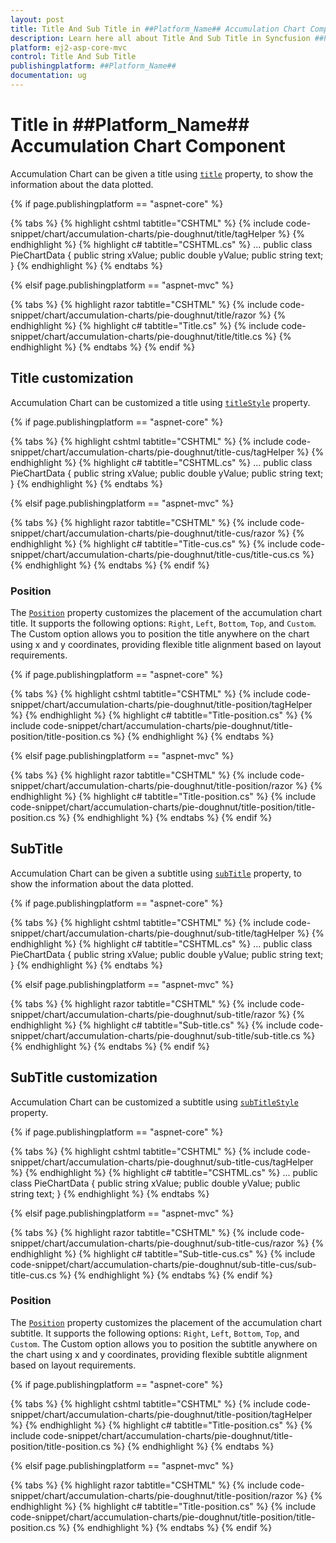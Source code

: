 ```yaml
---
layout: post
title: Title And Sub Title in ##Platform_Name## Accumulation Chart Component | Syncfusion
description: Learn here all about Title And Sub Title in Syncfusion ##Platform_Name## Accumulation Chart component of Syncfusion Essential JS 2 and more.
platform: ej2-asp-core-mvc
control: Title And Sub Title
publishingplatform: ##Platform_Name##
documentation: ug
---
```


<!-- markdownlint-disable MD036 -->

# Title in ##Platform_Name## Accumulation Chart Component

Accumulation Chart can be given a title using [`title`](https://help.syncfusion.com/cr/aspnetcore-js2/Syncfusion.EJ2.Charts.AccumulationChart.html#Syncfusion_EJ2_Charts_AccumulationChart_Title) property, to show the information about the data plotted.

{% if page.publishingplatform == "aspnet-core" %}

{% tabs %}
{% highlight cshtml tabtitle="CSHTML" %}
{% include code-snippet/chart/accumulation-charts/pie-doughnut/title/tagHelper %}
{% endhighlight %}
{% highlight c# tabtitle="CSHTML.cs" %}
...
public class PieChartData
{
    public string xValue;
    public double yValue;
    public string text;
}
{% endhighlight %}
{% endtabs %}

{% elsif page.publishingplatform == "aspnet-mvc" %}

{% tabs %}
{% highlight razor tabtitle="CSHTML" %}
{% include code-snippet/chart/accumulation-charts/pie-doughnut/title/razor %}
{% endhighlight %}
{% highlight c# tabtitle="Title.cs" %}
{% include code-snippet/chart/accumulation-charts/pie-doughnut/title/title.cs %}
{% endhighlight %}
{% endtabs %}
{% endif %}



## Title customization

Accumulation Chart can be customized a title using [`titleStyle`](https://help.syncfusion.com/cr/aspnetcore-js2/Syncfusion.EJ2.Charts.AccumulationChart.html#Syncfusion_EJ2_Charts_AccumulationChart_TitleStyle) property.

{% if page.publishingplatform == "aspnet-core" %}

{% tabs %}
{% highlight cshtml tabtitle="CSHTML" %}
{% include code-snippet/chart/accumulation-charts/pie-doughnut/title-cus/tagHelper %}
{% endhighlight %}
{% highlight c# tabtitle="CSHTML.cs" %}
...
public class PieChartData
{
    public string xValue;
    public double yValue;
    public string text;
}
{% endhighlight %}
{% endtabs %}

{% elsif page.publishingplatform == "aspnet-mvc" %}

{% tabs %}
{% highlight razor tabtitle="CSHTML" %}
{% include code-snippet/chart/accumulation-charts/pie-doughnut/title-cus/razor %}
{% endhighlight %}
{% highlight c# tabtitle="Title-cus.cs" %}
{% include code-snippet/chart/accumulation-charts/pie-doughnut/title-cus/title-cus.cs %}
{% endhighlight %}
{% endtabs %}
{% endif %}



### Position

The [`Position`](https://help.syncfusion.com/cr/aspnetcore-js2/Syncfusion.EJ2.Charts.AccumulationChartTitleStyleSettings.html#Syncfusion_EJ2_Charts_AccumulationChartTitleStyleSettings_Position) property customizes the placement of the accumulation chart title. It supports the following options: `Right`, `Left`, `Bottom`, `Top`, and `Custom`. The Custom option allows you to position the title anywhere on the chart using x and y coordinates, providing flexible title alignment based on layout requirements.

{% if page.publishingplatform == "aspnet-core" %}

{% tabs %}
{% highlight cshtml tabtitle="CSHTML" %}
{% include code-snippet/chart/accumulation-charts/pie-doughnut/title-position/tagHelper %}
{% endhighlight %}
{% highlight c# tabtitle="Title-position.cs" %}
{% include code-snippet/chart/accumulation-charts/pie-doughnut/title-position/title-position.cs %}
{% endhighlight %}
{% endtabs %}

{% elsif page.publishingplatform == "aspnet-mvc" %}

{% tabs %}
{% highlight razor tabtitle="CSHTML" %}
{% include code-snippet/chart/accumulation-charts/pie-doughnut/title-position/razor %}
{% endhighlight %}
{% highlight c# tabtitle="Title-position.cs" %}
{% include code-snippet/chart/accumulation-charts/pie-doughnut/title-position/title-position.cs %}
{% endhighlight %}
{% endtabs %}
{% endif %}



## SubTitle

Accumulation Chart can be given a subtitle using [`subTitle`](https://help.syncfusion.com/cr/aspnetcore-js2/Syncfusion.EJ2.Charts.AccumulationChart.html#Syncfusion_EJ2_Charts_AccumulationChart_SubTitle) property, to show the information about the data plotted.

{% if page.publishingplatform == "aspnet-core" %}

{% tabs %}
{% highlight cshtml tabtitle="CSHTML" %}
{% include code-snippet/chart/accumulation-charts/pie-doughnut/sub-title/tagHelper %}
{% endhighlight %}
{% highlight c# tabtitle="CSHTML.cs" %}
...
public class PieChartData
{
    public string xValue;
    public double yValue;
    public string text;
}
{% endhighlight %}
{% endtabs %}

{% elsif page.publishingplatform == "aspnet-mvc" %}

{% tabs %}
{% highlight razor tabtitle="CSHTML" %}
{% include code-snippet/chart/accumulation-charts/pie-doughnut/sub-title/razor %}
{% endhighlight %}
{% highlight c# tabtitle="Sub-title.cs" %}
{% include code-snippet/chart/accumulation-charts/pie-doughnut/sub-title/sub-title.cs %}
{% endhighlight %}
{% endtabs %}
{% endif %}



## SubTitle customization

Accumulation Chart can be customized a subtitle using [`subTitleStyle`](https://help.syncfusion.com/cr/aspnetcore-js2/Syncfusion.EJ2.Charts.AccumulationChart.html#Syncfusion_EJ2_Charts_AccumulationChart_SubTitleStyle) property.

{% if page.publishingplatform == "aspnet-core" %}

{% tabs %}
{% highlight cshtml tabtitle="CSHTML" %}
{% include code-snippet/chart/accumulation-charts/pie-doughnut/sub-title-cus/tagHelper %}
{% endhighlight %}
{% highlight c# tabtitle="CSHTML.cs" %}
...
public class PieChartData
{
    public string xValue;
    public double yValue;
    public string text;
}
{% endhighlight %}
{% endtabs %}

{% elsif page.publishingplatform == "aspnet-mvc" %}

{% tabs %}
{% highlight razor tabtitle="CSHTML" %}
{% include code-snippet/chart/accumulation-charts/pie-doughnut/sub-title-cus/razor %}
{% endhighlight %}
{% highlight c# tabtitle="Sub-title-cus.cs" %}
{% include code-snippet/chart/accumulation-charts/pie-doughnut/sub-title-cus/sub-title-cus.cs %}
{% endhighlight %}
{% endtabs %}
{% endif %}



### Position

The [`Position`](https://help.syncfusion.com/cr/aspnetcore-js2/Syncfusion.EJ2.Charts.AccumulationChartTitleStyleSettings.html#Syncfusion_EJ2_Charts_AccumulationChartTitleStyleSettings_Position) property customizes the placement of the accumulation chart subtitle. It supports the following options: `Right`, `Left`, `Bottom`, `Top`, and `Custom`. The Custom option allows you to position the subtitle anywhere on the chart using x and y coordinates, providing flexible subtitle alignment based on layout requirements.

{% if page.publishingplatform == "aspnet-core" %}

{% tabs %}
{% highlight cshtml tabtitle="CSHTML" %}
{% include code-snippet/chart/accumulation-charts/pie-doughnut/title-position/tagHelper %}
{% endhighlight %}
{% highlight c# tabtitle="Title-position.cs" %}
{% include code-snippet/chart/accumulation-charts/pie-doughnut/title-position/title-position.cs %}
{% endhighlight %}
{% endtabs %}

{% elsif page.publishingplatform == "aspnet-mvc" %}

{% tabs %}
{% highlight razor tabtitle="CSHTML" %}
{% include code-snippet/chart/accumulation-charts/pie-doughnut/title-position/razor %}
{% endhighlight %}
{% highlight c# tabtitle="Title-position.cs" %}
{% include code-snippet/chart/accumulation-charts/pie-doughnut/title-position/title-position.cs %}
{% endhighlight %}
{% endtabs %}
{% endif %}



